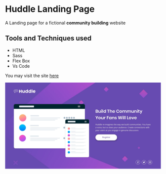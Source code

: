 # Huddle Landing Page
A Landing page for a fictional **community building** website

## Tools and Techniques used
- HTML
- Sass
- Flex Box
- Vs Code

You may visit the site [here](https://roctanweer.github.io/Huddle/)

![Huddle-Landing-Page](./images/desktop.jpg)
